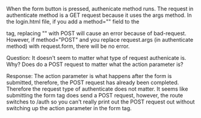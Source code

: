 When the form button is pressed, authenicate method runs. The request in authenticate method is a GET request because it uses the args method. In the login.html file, if you add a method="" field to the <form> tag, replacing "" with POST will cause an error because of bad-request. However, if method="POST" and you replace request.args (in authenticate method) with request.form, there will be no error. 

Question: It doesn't seem to matter what type of request authenicate is. Why? Does <form> do a POST request to matter what the action parameter is? 

Response: The action parameter is what happens after the form is submitted, therefore, the POST request has already been completed. Therefore the request type of authenticate does not matter. It seems like submitting the form tag does send a POST request, however, the route switches to /auth so you can't really print out the POST request out without switching up the action parameter in the form tag. 